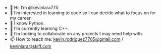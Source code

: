 - 👋 Hi, I’m @kevinlara775
- 👀 I’m interested in learning to code so I can decide what to focus on for my career.
- 🧠 I know Python.
- 🌱 I’m currently learning C++.
- 💞️ I’m looking to collaborate on any projects I may need help with.
- 📫 How to reach me: kevin.rodriguez7705@gmail.com / kevinlara@skiff.com

<!---
kevinlara775/kevinlara775 is a ✨ special ✨ repository because its `README.md` (this file) appears on your GitHub profile.
You can click the Preview link to take a look at your changes.
--->
